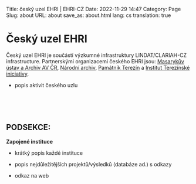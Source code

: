 Title: český uzel EHRI | EHRI-CZ
Date: 2022-11-29 14:47
Category: Page
Slug: about
URL: about
save_as: about.html
lang: cs
translation: true

# Český uzel EHRI

Český uzel EHRI je součástí výzkumné infrastruktury LINDAT/CLARIAH-CZ infrastructure. Partnerskými organizacemi českého EHRI jsou: [Masarykův ústav a Archiv AV ČR](https://www.mua.cas.cz/), [Národní archiv](https://www.nacr.cz/), [Památník Terezín](https://www.pamatnik-terezin.cz/) a [Institut Terezínské iniciativy](https://www.terezinstudies.cz/).

- popis aktivit českého uzlu
</br>
</br>
</br>

<h2>PODSEKCE:</h2>


**Zapojené instituce**

- krátký popis každé instituce

- popis nejdůležitějších projektů/výsledků (databáze ad.) s odkazy

- odkaz na web
